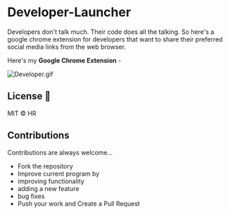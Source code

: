 # Developer-Launcher
Developers don't talk much. Their code does all the talking. So here's a google chrome extension for developers that want to share their preferred social media links from the web browser. 

Here's my **Google Chrome Extension**  - 

![Developer.gif](https://user-images.githubusercontent.com/91548582/180037031-5a5c83b6-0247-44de-8f15-248f7030758d.gif) 


## License  📝

MIT © HR


## Contributions
Contributions are always welcome...

- Fork the repository
- Improve current program by
- improving functionality
- adding a new feature
- bug fixes
- Push your work and Create a Pull Request

